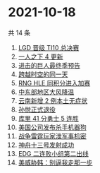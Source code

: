 # 2021-10-18

共 14 条

<!-- BEGIN ZHIHUSEARCH -->
<!-- 最后更新时间 Mon Oct 18 2021 02:12:12 GMT+0800 (China Standard Time) -->
1. [LGD 晋级 TI10 总决赛](https://www.zhihu.com/search?q=LGD)
1. [一人之下 4 更新](https://www.zhihu.com/search?q=一人之下4)
1. [进击的巨人最终季预告](https://www.zhihu.com/search?q=进击的巨人)
1. [跨越时空的同一天](https://www.zhihu.com/search?q=神舟十三号发射)
1. [RNG HLE 同积分进入加赛](https://www.zhihu.com/search?q=RNG)
1. [中东部地区大风降温](https://www.zhihu.com/search?q=降温)
1. [云南新增 2 例本土无症状](https://www.zhihu.com/search?q=云南疫情)
1. [孙悦正式退役](https://www.zhihu.com/search?q=孙悦)
1. [库里 41 分勇士 5 连胜](https://www.zhihu.com/search?q=库里)
1. [美国公司发布杀手机器狗](https://www.zhihu.com/search?q=杀手机器狗)
1. [战争雷霆玩家泄军事机密](https://www.zhihu.com/search?q=战争雷霆)
1. [神舟十三号发射成功](https://www.zhihu.com/search?q=神舟十三号)
1. [EDG 二连败小组第二出线](https://www.zhihu.com/search?q=EDG)
1. [美威胁韩：别逼我走那一步](https://www.zhihu.com/search?q=美国威胁韩国)
<!-- END ZHIHUSEARCH -->
